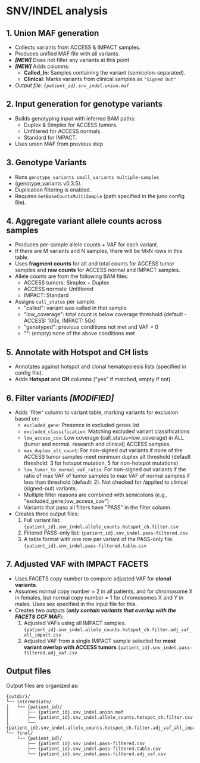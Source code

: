 # SNV/INDEL analysis

## 1. Union MAF generation

* Collects variants from ACCESS & IMPACT samples.
* Produces unified MAF file with all variants.
* _**\[NEW]**_ Does not filter any variants at this point
* _**\[NEW]**_ Adds columns:
  * **Called\_In**: Samples containing the variant (semicolon-separated).
  * **Clinical**: Marks variants from clinical samples as `"Signed Out"`
* _Output file: `{patient_id}.snv_indel.union.maf`_

## 2. Input generation for genotype variants

* Builds genotyping input with inferred BAM paths:
  * Duplex & Simplex for ACCESS tumors.
  * Unfiltered for ACCESS normals.
  * Standard for IMPACT.
* Uses union MAF from previous step

## 3. **Genotype Variants**

* Runs `genotype_variants small_variants multiple-samples`&#x20;
* (genotype\_variants v0.3.5).
* Duplication filtering is enabled.
* Requires `GetBaseCountsMultiSample` (path specified in the juno config file).

## 4. Aggregate variant allele counts across samples

* Produces per-sample allele counts + VAF for each variant.
* If there are M variants and N samples, there will be MxN rows in this table.
* Uses **fragment counts** for alt and total counts for ACCESS tumor samples and **raw counts** for ACCESS normal and IMPACT samples.
* Allele counts are from the following BAM files:
  * ACCESS tumors: Simplex + Duplex
  * ACCESS normals: Unfiltered
  * IMPACT: Standard
* Assigns `call_status` per sample:
  * "called": variant was called in that sample
  * "low\_coverage": total count is below coverage threshold (default - ACCESS: 100x, IMPACT: 50x)
  * "genotyped": previous conditions not met and VAF > 0
  * "": (empty) none of the above conditions met

## 5. Annotate with Hotspot and CH lists

* Annotates against hotspot and clonal hematopoiesis lists (specified in config file).
* Adds **Hotspot** and **CH** columns ("yes" if matched, empty if not).

## 6. **Filter variants&#x20;**_**\[MODIFIED]**_

* Adds 'filter' column to variant table, marking variants for exclusion based on:
  * `excluded_gene`: Presence in excluded genes list
  * `excluded_classification`: Matching excluded variant classifications
  * `low_access_cov`: Low coverage (call\_status=low\_coverage) in ALL (tumor and normal, research and clinical) ACCESS samples.&#x20;
  * `max_duplex_alt_count`: For non-signed out variants if none of the ACCESS tumor samples meet minimum duplex alt threshold (default threshold: 3 for hotspot mutation, 5 for non-hotspot mutations)&#x20;
  * `low_tumor_to_normal_vaf_ratio`: For non-signed out variants if the ratio of max VAF of tumor samples to max VAF of normal samples if less than threshold (default: 2). Not checked for /applied to clinical (signed-out) variants.&#x20;
  * Multiple filter reasons are combined with semicolons (e.g., "excluded\_gene;low\_access\_cov")
  * Variants that pass all filters have "PASS" in the filter column.
* Creates three output files:
  1. Full variant list: `{patient_id}.snv_indel.allele_counts.hotspot_ch.filter.csv`
  2. Filtered PASS-only list: `{patient_id}.snv_indel.pass-filtered.csv`
  3. A table format with one row per variant of the PASS-only file:`{patient_id}.snv_indel.pass-filtered.table.csv`

## 7. **Adjusted VAF with IMPACT FACETS**

* Uses FACETS copy number to compute adjusted VAF for **clonal variants**.
* Assumes normal copy number = 2 in all patients, and for chromosome X in females, but normal copy number = 1 for chromosomes X and Y in males. Uses sex specified in the input file for this.
* Creates two outputs (_**only contain variants that overlap with the FACETS CCF MAF**_):
  1. Adjusted VAFs using all IMPACT samples. `{patient_id}.snv_indel.allele_counts.hotspot_ch.filter.adj_vaf_all_impact.csv`
  2. Adjusted VAF from a single IMPACT sample selected for **most variant overlap with ACCESS tumors**.`{patient_id}.snv_indel.pass-filtered.adj_vaf.csv`

## Output files

Output files are organized as:

```
{outdir}/
└── intermediate/
│   └── {patient_id}/
│       ├── {patient_id}.snv_indel.union.maf
│       ├── {patient_id}.snv_indel.allele_counts.hotspot_ch.filter.csv
│       └── {patient_id}.snv_indel.allele_counts.hotspot_ch.filter.adj_vaf_all_impact.csv
└── final/
    └── {patient_id}/
        ├── {patient_id}.snv_indel.pass-filtered.csv
        ├── {patient_id}.snv_indel.pass-filtered.table.csv
        └── {patient_id}.snv_indel.pass-filtered.adj_vaf.csv
```

